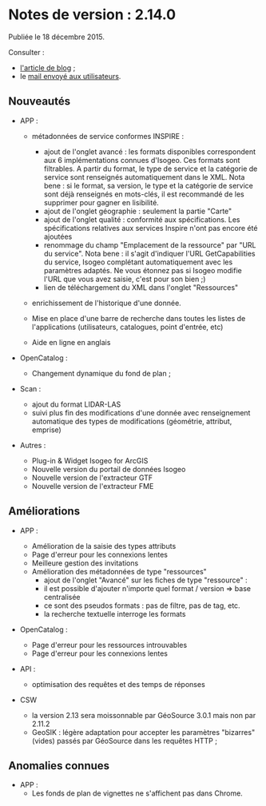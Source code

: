 # Notes de version : 2.14.0

Publiée le 18 décembre 2015.

Consulter :
* [l'article de blog](http://wp.me/p3AlZA-SH) ;
* le [mail envoyé aux utilisateurs](http://us4.campaign-archive2.com/?u=256352d96aabf0dec0ee32d84&id=b89aa92d1b&e=[UNIQID]).

## Nouveautés

* APP :
	* métadonnées de service conformes INSPIRE :
		* ajout de l'onglet avancé : les formats disponibles correspondent aux 6 implémentations connues d'Isogeo. Ces formats sont filtrables. A partir du format, le type de service et la catégorie de service sont renseignés automatiquement dans le XML.
Nota bene : si le format, sa version, le type et la catégorie de service sont déjà renseignés en mots-clés, il est recommandé de les supprimer pour gagner en lisibilité.
		* ajout de l'onglet géographie : seulement la partie "Carte"
		* ajout de l'onglet qualité : conformité aux spécifications. Les spécifications relatives aux services Inspire n'ont pas encore été ajoutées
		* renommage du champ "Emplacement de la ressource" par "URL du service". Nota bene : il s'agit d'indiquer l'URL GetCapabilities du service, Isogeo complétant automatiquement avec les paramètres adaptés. Ne vous étonnez pas si Isogeo modifie l'URL que vous avez saisie, c'est pour son bien ;)
		* lien de téléchargement du XML dans l'onglet "Ressources"
    * enrichissement de l'historique d'une donnée.

	* Mise en place d'une barre de recherche dans toutes les listes de l'applications (utilisateurs, catalogues, point d'entrée, etc)
	* Aide en ligne en anglais

* OpenCatalog :
	* Changement dynamique du fond de plan ;

* Scan :
	* ajout du format LIDAR-LAS
	* suivi plus fin des modifications d'une donnée avec renseignement automatique des types de modifications (géométrie, attribut, emprise)

* Autres :
	* Plug-in & Widget Isogeo for ArcGIS
	* Nouvelle version du portail de données Isogeo
	* Nouvelle version de l'extracteur GTF
	* Nouvelle version de l'extracteur FME


## Améliorations
* APP :
	* Amélioration de la saisie des types attributs
	* Page d'erreur pour les connexions lentes
	* Meilleure gestion des invitations
	* Amélioration des métadonnées de type "ressources"
		* ajout de l'onglet "Avancé" sur les fiches de type "ressource" :
		* il est possible d'ajouter n'importe quel format / version => base centralisée
		* ce sont des pseudos formats : pas de filtre, pas de tag, etc.
		* la recherche textuelle interroge les formats

* OpenCatalog :
	* Page d'erreur pour les ressources introuvables
	* Page d'erreur pour les connexions lentes

* API :
	* optimisation des requêtes et des temps de réponses

* CSW
	* la version 2.13 sera moissonnable par GéoSource 3.0.1 mais non par 2.11.2
	* GeoSIK : légère adaptation pour accepter les paramètres "bizarres" (vides) passés par GéoSource dans les requêtes HTTP ;

## Anomalies connues
* APP :
	* Les fonds de plan de vignettes ne s'affichent pas dans Chrome.
